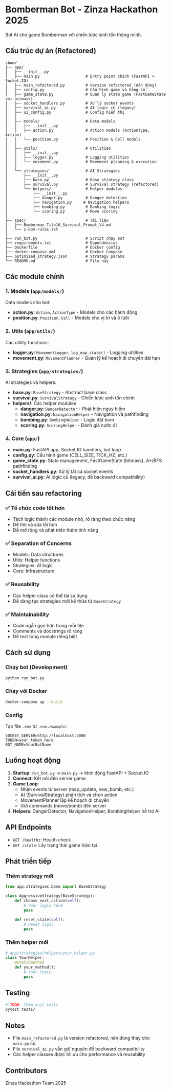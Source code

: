 # Bomberman Bot - Zinza Hackathon 2025

Bot AI cho game Bomberman với chiến lược sinh tồn thông minh.

## Cấu trúc dự án (Refactored)

```
zbom/
├── app/
│   ├── __init__.py
│   ├── main.py                    # Entry point chính (FastAPI + Socket.IO)
│   ├── main_refactored.py         # Version refactored (nên dùng)
│   ├── config.py                  # Cấu hình game và hằng số
│   ├── game_state.py              # Quản lý state game (FastGameState với bitmask)
│   ├── socket_handlers.py         # Xử lý socket events
│   ├── survival_ai.py             # AI logic cũ (legacy)
│   ├── ui_config.py               # Config hiển thị
│   │
│   ├── models/                    # Data models
│   │   ├── __init__.py
│   │   ├── action.py              # Action models (ActionType, Action)
│   │   └── position.py            # Position & Cell models
│   │
│   ├── utils/                     # Utilities
│   │   ├── __init__.py
│   │   ├── logger.py              # Logging utilities
│   │   └── movement.py            # Movement planning & execution
│   │
│   └── strategies/                # AI Strategies
│       ├── __init__.py
│       ├── base.py                # Base strategy class
│       ├── survival.py            # Survival strategy (refactored)
│       └── helpers/               # Helper modules
│           ├── __init__.py
│           ├── danger.py          # Danger detection
│           ├── navigation.py     # Navigation helpers
│           ├── bombing.py         # Bombing logic
│           └── scoring.py         # Move scoring
│
├── spec/                          # Tài liệu
│   ├── Bomberman_Tile16_Survival_Prompt_V4.md
│   └── z-bom-rules.txt
│
├── run_bot.py                     # Script chạy bot
├── requirements.txt               # Dependencies
├── Dockerfile                     # Docker config
├── docker-compose.yml             # Docker Compose
├── optimized_strategy.json        # Strategy params
└── README.md                      # File này
```

## Các module chính

### 1. Models (`app/models/`)

Data models cho bot:

- **action.py**: `Action`, `ActionType` - Models cho các hành động
- **position.py**: `Position`, `Cell` - Models cho vị trí và ô lưới

### 2. Utils (`app/utils/`)

Các utility functions:

- **logger.py**: `MovementLogger`, `log_map_state()` - Logging utilities
- **movement.py**: `MovementPlanner` - Quản lý kế hoạch di chuyển dài hạn

### 3. Strategies (`app/strategies/`)

AI strategies và helpers:

- **base.py**: `BaseStrategy` - Abstract base class
- **survival.py**: `SurvivalStrategy` - Chiến lược sinh tồn chính
- **helpers/**: Các helper modules
  - **danger.py**: `DangerDetector` - Phát hiện nguy hiểm
  - **navigation.py**: `NavigationHelper` - Navigation và pathfinding
  - **bombing.py**: `BombingHelper` - Logic đặt bom
  - **scoring.py**: `ScoringHelper` - Đánh giá nước đi

### 4. Core (`app/`)

- **main.py**: FastAPI app, Socket.IO handlers, bot loop
- **config.py**: Cấu hình game (CELL_SIZE, TICK_HZ, etc.)
- **game_state.py**: State management, FastGameState (bitmask), A\*/BFS pathfinding
- **socket_handlers.py**: Xử lý tất cả socket events
- **survival_ai.py**: AI logic cũ (legacy, để backward compatibility)

## Cải tiến sau refactoring

### ✅ Tổ chức code tốt hơn

- Tách logic thành các module nhỏ, rõ ràng theo chức năng
- Dễ tìm và sửa lỗi hơn
- Dễ mở rộng và phát triển thêm tính năng

### ✅ Separation of Concerns

- Models: Data structures
- Utils: Helper functions
- Strategies: AI logic
- Core: Infrastructure

### ✅ Reusability

- Các helper class có thể tái sử dụng
- Dễ dàng tạo strategies mới kế thừa từ `BaseStrategy`

### ✅ Maintainability

- Code ngắn gọn hơn trong mỗi file
- Comments và docstrings rõ ràng
- Dễ test từng module riêng biệt

## Cách sử dụng

### Chạy bot (Development)

```bash
python run_bot.py
```

### Chạy với Docker

```bash
docker-compose up --build
```

### Config

Tạo file `.env` từ `.env.example`:

```env
SOCKET_SERVER=http://localhost:3000
TOKEN=your_token_here
BOT_NAME=YourBotName
```

## Luồng hoạt động

1. **Startup**: `run_bot.py` → `main.py` → khởi động FastAPI + Socket.IO
2. **Connect**: Kết nối đến server game
3. **Game Loop**:
   - Nhận events từ server (map_update, new_bomb, etc.)
   - AI (SurvivalStrategy) phân tích và chọn action
   - MovementPlanner lập kế hoạch di chuyển
   - Gửi commands (move/bomb) đến server
4. **Helpers**: DangerDetector, NavigationHelper, BombingHelper hỗ trợ AI

## API Endpoints

- `GET /healthz`: Health check
- `GET /state`: Lấy trạng thái game hiện tại

## Phát triển tiếp

### Thêm strategy mới

```python
from app.strategies.base import BaseStrategy

class AggressiveStrategy(BaseStrategy):
    def choose_next_action(self):
        # Your logic here
        pass

    def reset_state(self):
        # Reset logic
        pass
```

### Thêm helper mới

```python
# app/strategies/helpers/your_helper.py
class YourHelper:
    @staticmethod
    def your_method():
        # Your logic
        pass
```

## Testing

```bash
# TODO: Thêm unit tests
pytest tests/
```

## Notes

- File `main_refactored.py` là version refactored, nên dùng thay cho `main.py` cũ
- File `survival_ai.py` vẫn giữ nguyên để backward compatibility
- Các helper classes được tối ưu cho performance và reusability

## Contributors

Zinza Hackathon Team 2025
